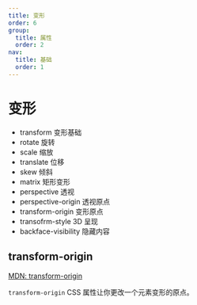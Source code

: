 ```yaml
---
title: 变形
order: 6
group:
  title: 属性
  order: 2
nav:
  title: 基础
  order: 1
---
```


# 变形

- transform 变形基础
- rotate 旋转
- scale 缩放
- translate 位移
- skew 倾斜
- matrix 矩形变形
- perspective 透视
- perspective-origin 透视原点
- transform-origin 变形原点
- transofrm-style 3D 呈现
- backface-visibility 隐藏内容

## transform-origin

[MDN: transform-origin](https://developer.mozilla.org/zh-CN/docs/Web/CSS/transform-origin)

`transform-origin` CSS 属性让你更改一个元素变形的原点。
